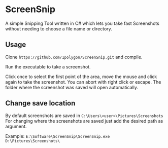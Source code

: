 # ScreenSnip

A simple Snipping Tool written in C# which lets you take fast Screenshots without needing to choose a file name or directory.


## Usage
Clone `https://github.com/1polygon/ScreenSnip.git` and compile.

Run the executable to take a screenshot.

Click once to select the first point of the area, move the mouse and click again to take the screenshot. 
You can abort with right click or escape.
The folder where the screenshot was saved will open automatically.

## Change save location

By default screenshots are saved in `C:\Users\<user>\Pictures\Screenshots`
For changing where the screenshots are saved just add the desired path as argument.

Example:
`E:\Software\ScreenSnip\ScreenSnip.exe D:\Pictures\Screenshots\`

